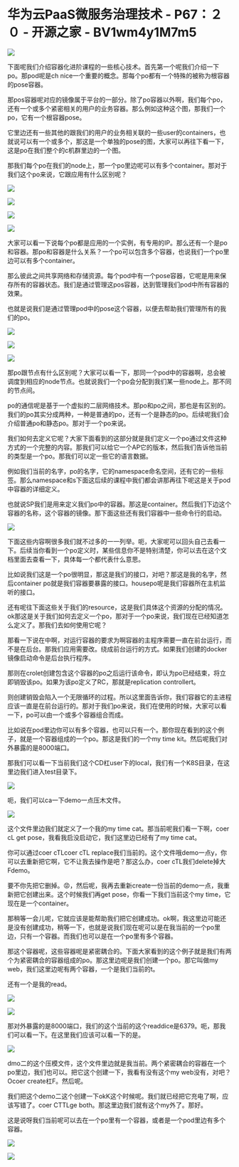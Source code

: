 # 华为云PaaS微服务治理技术 - P67：２０ - 开源之家 - BV1wm4y1M7m5

![](img/5968dbf123bb08f9af9174fe8c784d70_0.png)

下面呢我们介绍容器化进阶课程的一些核心技术。首先第一个呢我们介绍一下po。那pod呢是ch nice一个重要的概念。那每个po都有一个特殊的被称为根容器的pose容器。

那pos容器呢对应的镜像属于平台的一部分。除了po容器以外啊，我们每个po，还有一个或多个紧密相关的用户的业务容器。那么例如这种这个图，那我们一个po，它有一个根容器pose。

它里边还有一些其他的跟我们的用户的业务相关联的一些user的containers，也就说可以有一个或多个，那这是一个单独的pose的图，大家可以再往下看一下，这是po在我们整个的c机群里边的一个图。

那我们每个po在我们的node上，那一个po里边呢可以有多个container。那对于我们这个po来说，它跟应用有什么区别呢？



![](img/5968dbf123bb08f9af9174fe8c784d70_2.png)

![](img/5968dbf123bb08f9af9174fe8c784d70_3.png)

![](img/5968dbf123bb08f9af9174fe8c784d70_4.png)

![](img/5968dbf123bb08f9af9174fe8c784d70_5.png)

大家可以看一下说每个po都是应用的一个实例，有专用的IP。那么还有一个是po和容器。那po和容器是什么关系？一个po可以包含多个容器，也说我们一个po里边可以有多个container。

那么彼此之间共享网络和存储资源。每个pod中有一个pose容器，它呢是用来保存所有的容器状态。我们是通过管理这pos容器，达到管理我们pod中所有容器的效果。

也就是说我们是通过管理pod中的pose这个容器，以便去帮助我们管理所有的我们的po。

![](img/5968dbf123bb08f9af9174fe8c784d70_7.png)

![](img/5968dbf123bb08f9af9174fe8c784d70_8.png)

![](img/5968dbf123bb08f9af9174fe8c784d70_9.png)

那po跟节点有什么区别呢？大家可以看一下，那同一个pod中的容器啊，总会被调度到相应的node节点。也就说我们一个po会分配到我们某一些node上。那不同的节点间。

po的通信呢是基于一个虚拟的二层网络技术。那po和po之间，那也是有区别的。我们的po其实分成两种，一种是普通的po，还有一个是静态的po。后续呢我们会介绍普通po和静态po。那对于一个po来说。

我们如何去定义它呢？大家下面看到的这部分就是我们定义一个po通过文件这种方式的一个完整的内容。那我们可以给它一个AP它的版本，然后我们告诉他当前的类型是一个po。那我们可以定一些它的语言数据。

例如我们当前的名字，po的名字，它的namespace命名空间，还有它的一些标签。那么namespace和s下面这后续的课程中我们都会讲那再往下呢这是关于pod中容器的详细定义。

也就说SP我们是用来定义我们po中的容器。那这是container。然后我们下边这个容器的名称，这个容器的镜像。那下面这些还有我们容器中一些命令行的启动。



![](img/5968dbf123bb08f9af9174fe8c784d70_11.png)

下面这些内容啊很多我们就不过多的一一列举。呃，大家呢可以回头自己去看一下。后续当你看到一个po定义时，某些信息你不是特别清楚，你可以去在这个文档里面去查看一下，具体每一个都代表什么意思。

比如说我们这是一个po很明显，那这是我们的接口，对吧？那这是我的名字，然后container po就是我们容器要暴露的接口。housepo呢是我们容器所在主机监听的接口。

还有呢往下面这些关于我们的resource，这是我们具体这个资源的分配的情况。ok那这是关于我们如何去定义一个po，那对于一个po来说，我们现在已经知道怎么定义了。那我们去如何使用它呢？

那看一下说在中啊，对运行容器的要求为啊容器的主程序需要一直在前台运行，而不是在后台。那我们应用需要改。绕成前台运行的方式。如果我们创建的docker镜像启动命令是后台执行程序。

那则在crolet创建包含这个容器的po之后运行该命令，即认为po已经结束，将立即销毁该po。如果为该po定义了RC，那就是replication controllert。

则创建销毁会陷入一个无限循环的过程。所以这里面告诉你，我们容器它的主进程应该一直是在前台运行的。那对于我们po来说，我们在使用的时候，大家可以看一下，po可以由一个或多个容器组合而成。

比如说在pod里边你可以有多个容器，也可以只有一个。那你现在看到的这个例子，就是一个容器组成的一个po。那这是我们的一个my time kit。然后呢我们对外暴露的是8000端口。

那我们可以看一下当前我们这个CD杠user下的local，我们有一个K8S目录，在这里边我们进入test目录下。



![](img/5968dbf123bb08f9af9174fe8c784d70_13.png)

呃，我们可以ca一下demo一点压木文件。

![](img/5968dbf123bb08f9af9174fe8c784d70_15.png)

这个文件里边我们就定义了一个我的my time cat。那当前呢我们看一下啊，coer cL get pose，我看我启没启动它，我们这里边已经有了my time cat。

你可以通过coer cTLcoer cTL replace我们当前的。这个文件哦demo一点y，你可以去重新把它啊，它不让我去操作是吧？那这么办，coer cTL我们delete掉大Fdemo。

要不你先把它删掉。😡，然后呢，我再去重新create一份当前的demo一点，我重新把它创建出来。这个时候我们再get pose，你看一下我们当前这个my time，它现在是一个container。

那稍等一会儿呢，它就应该是能帮助我们把它创建成功。ok啊，我这里边可能还是没有创建成功，稍等一下，也就是说我们现在呢可以是在我当前的一个po里边，只有一个容器。而我们也可以是在一个po里有多个容器。

那这个容器呢，这些容器呢是紧密耦合的。下面大家看到的这个例子就是我们有两个为紧密耦合的容器组成的po。那这里边呢是我们创建一个po。那它叫做my web，我们这里边呢有两个容器，一个是我们当前的t。

还有一个是我的read。

![](img/5968dbf123bb08f9af9174fe8c784d70_17.png)

![](img/5968dbf123bb08f9af9174fe8c784d70_18.png)

那对外暴露的是8000端口，我们的这个当前的这个readdice是6379。呃，那我们可以看一下。在这里我们应该可以看一下的是。



![](img/5968dbf123bb08f9af9174fe8c784d70_20.png)

dmo二的这个压模文件，这个文件里边就是我当前。两个紧密耦合的容器在一个po里边，我们也可以。把它这个创建一下，我看有没有这个my web没有，对吧？Ocoer create杠F。然后呢。

我们把这个demo二这个创建一下okK这个时候呢。我们就已经把它充电了啊，应该写错了。coer CTTLge both。那这里边我们就有这个my外了。那好。

这是说呀我们当前呢可以去在一个po里有一个容器，或者是一个pod里边有多个容器。

![](img/5968dbf123bb08f9af9174fe8c784d70_22.png)

![](img/5968dbf123bb08f9af9174fe8c784d70_23.png)